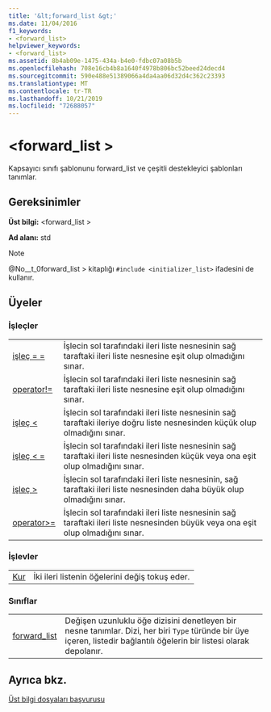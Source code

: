 ```yaml
---
title: '&lt;forward_list &gt;'
ms.date: 11/04/2016
f1_keywords:
- <forward_list>
helpviewer_keywords:
- <forward_list>
ms.assetid: 8b4ab09e-1475-434a-b4e0-fdbc07a08b5b
ms.openlocfilehash: 708e16cb4b8a1640f4978b806bc52beed24decd4
ms.sourcegitcommit: 590e488e51389066a4da4aa06d32d4c362c23393
ms.translationtype: MT
ms.contentlocale: tr-TR
ms.lasthandoff: 10/21/2019
ms.locfileid: "72688057"
---
```

# <a name="ltforward_listgt"></a>&lt;forward_list &gt;

Kapsayıcı sınıfı şablonunu forward_list ve çeşitli destekleyici şablonları tanımlar.

## <a name="requirements"></a>Gereksinimler

**Üst bilgi:** \<forward_list >

**Ad alanı:** std

> [!NOTE]
> @No__t_0forward_list > kitaplığı `#include <initializer_list>` ifadesini de kullanır.

## <a name="members"></a>Üyeler

### <a name="operators"></a>İşleçler

|||
|-|-|
|[işleç = =](../standard-library/forward-list-operators.md#op_eq_eq)|İşlecin sol tarafındaki ileri liste nesnesinin sağ taraftaki ileri liste nesnesine eşit olup olmadığını sınar.|
|[operator!=](../standard-library/forward-list-operators.md#op_neq)|İşlecin sol tarafındaki ileri liste nesnesinin sağ taraftaki ileri liste nesnesine eşit olup olmadığını sınar.|
|[işleç <](../standard-library/forward-list-operators.md#op_lt)|İşlecin sol tarafındaki ileri liste nesnesinin sağ taraftaki ileriye doğru liste nesnesinden küçük olup olmadığını sınar.|
|[işleç < =](../standard-library/forward-list-operators.md#op_lt_eq)|İşlecin sol tarafındaki ileri liste nesnesinin sağ taraftaki ileri liste nesnesinden küçük veya ona eşit olup olmadığını sınar.|
|[işleç >](../standard-library/forward-list-operators.md#op_gt)|İşlecin sol tarafındaki ileri liste nesnesinin, sağ taraftaki ileri liste nesnesinden daha büyük olup olmadığını sınar.|
|[operator>=](../standard-library/forward-list-operators.md#op_lt_eq)|İşlecin sol tarafındaki ileri liste nesnesinin sağ taraftaki ileri liste nesnesinden büyük veya ona eşit olup olmadığını sınar.|

### <a name="functions"></a>İşlevler

|||
|-|-|
|[Kur](../standard-library/forward-list-functions.md#swap)|İki ileri listenin öğelerini değiş tokuş eder.|

### <a name="classes"></a>Sınıflar

|||
|-|-|
|[forward_list](../standard-library/forward-list-class.md)|Değişen uzunluklu öğe dizisini denetleyen bir nesne tanımlar. Dizi, her biri `Type` türünde bir üye içeren, listedir bağlantılı öğelerin bir listesi olarak depolanır.|

## <a name="see-also"></a>Ayrıca bkz.

[Üst bilgi dosyaları başvurusu](../standard-library/cpp-standard-library-header-files.md)
